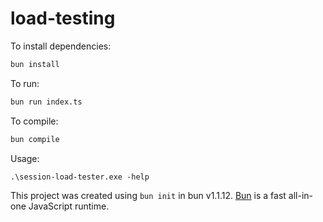 # load-testing

To install dependencies:

```bash
bun install
```

To run:

```bash
bun run index.ts
```

To compile:
```bash
bun compile
```

Usage:
```
.\session-load-tester.exe -help
```

This project was created using `bun init` in bun v1.1.12. [Bun](https://bun.sh) is a fast all-in-one JavaScript runtime.
